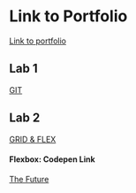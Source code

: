 # Link to Portfolio
[Link to portfolio](https://github.com/esat-ergunes/2imd-webtech3-portfolio)

## Lab 1

[GIT](https://github.com/esat-ergunes/Lab1-GIT)

## Lab 2

[GRID & FLEX](https://github.com/esat-ergunes/2imd-webtech3-portfolio/tree/master/Lab2)

#### Flexbox: Codepen Link

[The Future](https://codepen.io/esatergunes/pen/XWbReyp)
